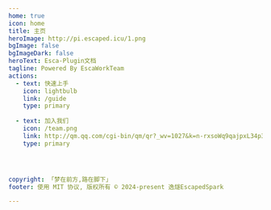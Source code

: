 ```yaml
---
home: true
icon: home
title: 主页
heroImage: http://pi.escaped.icu/1.png
bgImage: false
bgImageDark: false
heroText: Esca-Plugin文档
tagline: Powered By EscaWorkTeam
actions:
  - text: 快速上手
    icon: lightbulb
    link: /guide
    type: primary
    
  - text: 加入我们
    icon: /team.png
    link: http://qm.qq.com/cgi-bin/qm/qr?_wv=1027&k=n-rxsoWq9qajpxL34p3jp9FcoBPqZFQr&authKey=855qQ7%2FjdshYtXTr8iVk2kXp2K75c23GUHiJzC7PGlRJlFWCPBWZBBUedpoFECpA&noverify=0&group_code=274549827
    type: primary




copyright: 「梦在前方,路在脚下」
footer: 使用 MIT 协议, 版权所有 © 2024-present 逸燧EscapedSpark

---
```


